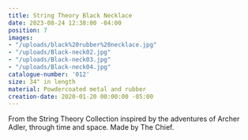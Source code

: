 ```yaml
---
title: String Theory Black Necklace
date: 2023-08-24 12:38:00 -04:00
position: 7
images:
- "/uploads/black%20rubber%20necklace.jpg"
- "/uploads/Black-neck02.jpg"
- "/uploads/Black-neck03.jpg"
- "/uploads/Black-neck04.jpg"
catalogue-number: '012'
size: 34" in length
material: Powdercoated metal and rubber
creation-date: 2020-01-20 00:00:00 -05:00
---
```


From the String Theory Collection inspired by the adventures of Archer Adler, through time and space. 
Made by The Chief. 